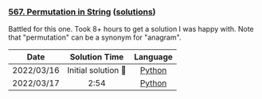 ### [567. Permutation in String](https://leetcode.com/problems/permutation-in-string/) ([solutions](https://github.com/pete-debiase/Comprog/blob/main/Solutions/567.%20Permutation%20in%20String/))
Battled for this one. Took 8+ hours to get a solution I was happy with. Note that "permutation" can be a synonym for "anagram".

|    Date    |    Solution Time    |                                                                  Language                                                                  |
|:----------:|:-------------------:|:------------------------------------------------------------------------------------------------------------------------------------------:|
| 2022/03/16 | Initial solution 🧐 |      [Python](https://github.com/pete-debiase/Comprog/blob/main/Solutions/567.%20Permutation%20in%20String/permutation_in_string.py)       |
| 2022/03/17 |        2:54         | [Python](https://github.com/pete-debiase/Comprog/blob/main/Solutions/567.%20Permutation%20in%20String/permutation_in_string_2022-03-17.py) |
